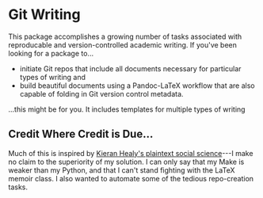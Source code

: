 # Git Writing

This package accomplishes a growing number of tasks associated with reproducable and version-controlled academic writing. If you've been looking for a package to...

+ initiate Git repos that include all documents necessary for particular types of writing and 
+ build beautiful documents using a Pandoc-LaTeX workflow that are also capable of folding in Git version control metadata.

...this might be for you. It includes templates for multiple types of writing

## Credit Where Credit is Due...

Much of this is inspired by [Kieran Healy's plaintext social science](https://plain-text.co/)---I make no claim to the superiority of my solution. I can only say that my Make is weaker than my Python, and that I can't stand fighting with the LaTeX memoir class. I also wanted to automate some of the tedious repo-creation tasks.
